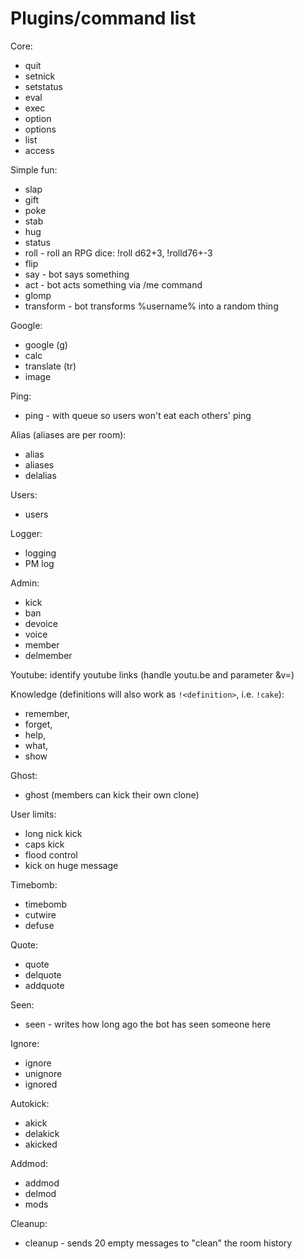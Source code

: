 Plugins/command list
====================
Core: 

* quit
* setnick
* setstatus
* eval
* exec
* option
* options
* list
* access

Simple fun:

* slap
* gift
* poke
* stab
* hug
* status
* roll - roll an RPG dice: !roll d62+3, !rolld76+-3
* flip
* say - bot says something
* act - bot acts something via /me command
* glomp
* transform - bot transforms %username% into a random thing

Google:

* google (g)
* calc
* translate (tr)
* image

Ping:

* ping - with queue so users won't eat each others' ping

Alias (aliases are per room):

* alias
* aliases
* delalias

Users:

* users

Logger:

* logging
* PM log

Admin: 

* kick
* ban
* devoice
* voice
* member
* delmember

Youtube: identify youtube links (handle youtu.be and parameter &v=)

Knowledge (definitions will also work as `!<definition>`, i.e. `!cake`):

* remember,
* forget,
* help,
* what,
* show

Ghost:

* ghost (members can kick their own clone)

User limits:

* long nick kick
* caps kick
* flood control
* kick on huge message

Timebomb:

* timebomb
* cutwire
* defuse

Quote:

* quote
* delquote
* addquote

Seen: 

* seen - writes how long ago the bot has seen someone here

Ignore:

* ignore
* unignore
* ignored

Autokick:

* akick
* delakick
* akicked

Addmod:

* addmod
* delmod
* mods

Cleanup:

* cleanup - sends 20 empty messages to "clean" the room history
